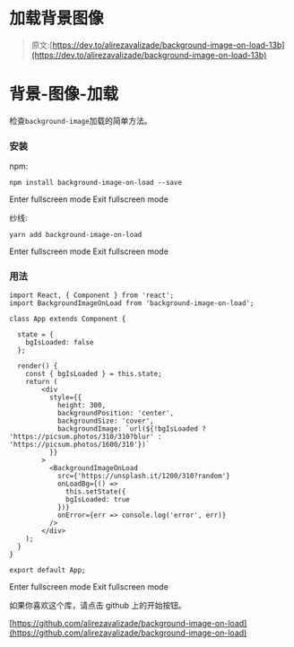 # 加载背景图像

> 原文:[https://dev.to/alirezavalizade/background-image-on-load-13b](https://dev.to/alirezavalizade/background-image-on-load-13b)

# 背景-图像-加载

检查`background-image`加载的简单方法。

### 安装

npm:

```
npm install background-image-on-load --save 
```

Enter fullscreen mode Exit fullscreen mode

纱线:

```
yarn add background-image-on-load 
```

Enter fullscreen mode Exit fullscreen mode

### 用法

```
import React, { Component } from 'react';
import BackgroundImageOnLoad from 'background-image-on-load';

class App extends Component {

  state = {
    bgIsLoaded: false
  };

  render() {
    const { bgIsLoaded } = this.state;
    return (
        <div
          style={{ 
            height: 300,
            backgroundPosition: 'center',
            backgroundSize: 'cover',
            backgroundImage: `url(${!bgIsLoaded ? 'https://picsum.photos/310/310?blur' : 'https://picsum.photos/1600/310'})`
          }}
        >
          <BackgroundImageOnLoad
            src={'https://unsplash.it/1200/310?random'}
            onLoadBg={() =>
              this.setState({
              bgIsLoaded: true
            })}
            onError={err => console.log('error', err)}
          />
        </div>
    );
  }
}

export default App; 
```

Enter fullscreen mode Exit fullscreen mode

如果你喜欢这个库，请点击 github 上的开始按钮。

[https://github.com/alirezavalizade/background-image-on-load](https://github.com/alirezavalizade/background-image-on-load)